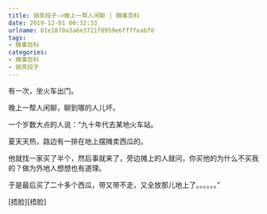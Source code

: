 ```yaml
---
title: 搞笑段子->晚上一帮人闲聊 | 糗事百科
date: 2019-12-01 00:32:33
urlname: 01e1870a3a6e3721f8959e6ffffeabf0
tags: 
- 糗事百科
categories:
- 糗事百科
- 搞笑段子
---
```

有一次，坐火车出门。

晚上一帮人闲聊，聊到哪的人儿坏。

一个岁数大点的人说：“九十年代去某地火车站。

夏天天热，路边有一排在地上摆摊卖西瓜的。

他就找一家买了半个，然后事就来了，旁边摊上的人就问，你买他的为什么不买我的？做为外地人想想也有道理。

于是最后买了二十多个西瓜，带又带不走，又全放那儿地上了。。。。。。”

[捂脸][捂脸]


